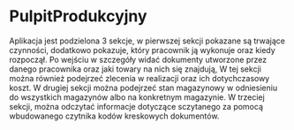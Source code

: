 # PulpitProdukcyjny
Aplikacja jest podzielona 3 sekcje, w pierwszej sekcji pokazane są trwające czynności, dodatkowo pokazuje, 
który pracownik ją wykonuje oraz kiedy rozpoczął. Po wejściu w szczegóły widać dokumenty utworzone przez danego pracownika oraz jaki towary na nich się znajdują, 
W tej sekcji można również podejrzeć zlecenia w realizacji oraz ich dotychczasowy koszt. 
W drugiej sekcji można podejrzeć stan magazynowy w odniesieniu do wszystkich magazynów albo na konkretnym magazynie. W trzeciej sekcji, 
można odczytać informacje dotyczące sczytanego za pomocą wbudowanego czytnika kodów kreskowych dokumentów.

